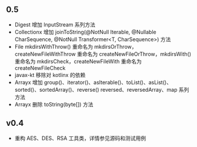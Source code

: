 ## 0.5
* Digest 增加 InputStream 系列方法
* Collectionx 增加 joinToString(@NotNull Iterable<T>, @Nullable CharSequence, @NotNull Transformer<T, CharSequence>) 方法
* File mkdirsWithThrow() 重命名为 mkdirsOrThrow，createNewFileWithThrow 重命名为 createNewFileOrThrow，mkdirsWith() 重命名为 mkdirsCheck，createNewFileWith 重命名为 createNewFileCheck
* javax-kt 移除对 kotlinx 的依赖
* Arrayx 增加 group()、iterator()、asIterable()、toList()、asList()、sorted()、sortedArray()、reverse() reversed、reversedArray、map 系列方法
* Arrayx 删除 toString(byte[]) 方法

## v0.4

* 重构 AES、DES、RSA 工具类，详情参见源码和测试用例